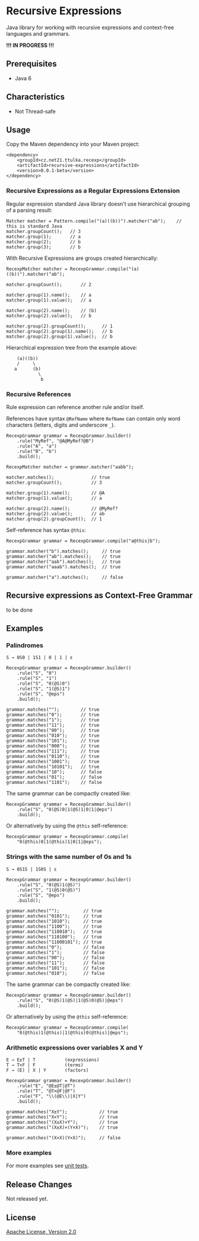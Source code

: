 # Recursive Expressions

Java library for working with recursive expressions and context-free languages and grammars.

**!!! IN PROGRESS !!!**

## Prerequisites

- Java 6

## Characteristics

- Not Thread-safe

## Usage

Copy the Maven dependency into your Maven project:

```
<dependency>
    <groupId>cz.net21.ttulka.recexp</groupId>
    <artifactId>recursive-expressions</artifactId>
    <version>0.0.1-beta</version>
</dependency>
```

### Recursive Expressions as a Regular Expressions Extension

Regular expression standard Java library doesn't use hierarchical grouping of a parsing result:
```
Matcher matcher = Pattern.compile("(a)((b))").matcher("ab");    // this is standard Java
matcher.groupCount();   // 3
matcher.group(1);       // a
matcher.group(2);       // b
matcher.group(3);       // b
```

With Recursive Expressions are groups created hierarchically:
```
RecexpMatcher matcher = RecexpGrammar.compile("(a)((b))").matcher("ab");

matcher.groupCount();       // 2

matcher.group(1).name();    // a
matcher.group(1).value();   // a

matcher.group(2).name();    // (b)
matcher.group(2).value();   // b

matcher.group(2).groupCount();      // 1 
matcher.group(2).group(1).name();   // b
matcher.group(2).group(1).value();  // b
```

Hierarchical expression tree from the example above:
```
    (a)((b))
    /     \
   a      (b)
            \
             b
```

### Recursive References

Rule expression can reference another rule and/or itself. 

References have syntax `@RefName` where `RefName` can contain only word characters (letters, digits and underscore `_`).

```
RecexpGrammar grammar = RecexpGrammar.builder()
    .rule("MyRef", "@A@MyRef?@B")
    .rule("A", "a")
    .rule("B", "b")
    .build();
    
RecexpMatcher matcher = grammar.matcher("aabb");
    
matcher.matches();              // true
matcher.groupCount();           // 3    

matcher.group(1).name();        // @A
matcher.group(1).value();       // a   

matcher.group(2).name();        // @MyRef?
matcher.group(2).value();       // ab
matcher.group(2).groupCount();  // 1
```

Self-reference has syntax `@this`:

```
RecexpGrammar grammar = RecexpGrammar.compile("a@this|b");

grammar.matcher("b").matches();     // true
grammar.matcher("ab").matches();    // true
grammar.matcher("aab").matches();   // true
grammar.matcher("aaab").matches();  // true

grammar.matcher("a").matches();     // false
```

## Recursive expressions as Context-Free Grammar

to be done

## Examples

### Palindromes
```
S → 0S0 | 1S1 | 0 | 1 | ε 
```
```
RecexpGrammar grammar = RecexpGrammar.builder()
    .rule("S", "0")
    .rule("S", "1")
    .rule("S", "0(@S)0")
    .rule("S", "1(@S)1")
    .rule("S", "@eps")
    .build();
    
grammar.matches("");        // true
grammar.matches("0");       // true
grammar.matches("1");       // true
grammar.matches("11");      // true
grammar.matches("00");      // true
grammar.matches("010");     // true
grammar.matches("101");     // true
grammar.matches("000");     // true
grammar.matches("111");     // true
grammar.matches("0110");    // true
grammar.matches("1001");    // true
grammar.matches("10101");   // true
grammar.matches("10");      // false
grammar.matches("01");      // false
grammar.matches("1101");    // false
```
The same grammar can be compactly created like:
```
RecexpGrammar grammar = RecexpGrammar.builder()
    .rule("S", "0(@S)0|1(@S)1|0|1|@eps")
    .build();
```
Or alternatively by using the `@this` self-reference:
```
RecexpGrammar grammar = RecexpGrammar.compile(
    "0(@this)0|1(@this)1|0|1|@eps");
```

### Strings with the same number of 0s and 1s
```
S → 0S1S | 1S0S | ε 
```
```
RecexpGrammar grammar = RecexpGrammar.builder()
    .rule("S", "0(@S)1(@S)")
    .rule("S", "1(@S)0(@S)")
    .rule("S", "@eps") 
    .build();
    
grammar.matches("");         // true
grammar.matches("0101");     // true
grammar.matches("1010");     // true
grammar.matches("1100");     // true
grammar.matches("110010");   // true
grammar.matches("110100");   // true
grammar.matches("11000101"); // true
grammar.matches("0");        // false
grammar.matches("1");        // false
grammar.matches("00");       // false
grammar.matches("11");       // false
grammar.matches("101");      // false
grammar.matches("010");      // false     
```
The same grammar can be compactly created like:
```
RecexpGrammar grammar = RecexpGrammar.builder()
    .rule("S", "0(@S)1(@S)|1(@S)0(@S)|@eps")
    .build();
```
Or alternatively by using the `@this` self-reference:
```
RecexpGrammar grammar = RecexpGrammar.compile(
    "0(@this)1(@this)|1(@this)0(@this)|@eps");
```  

### Arithmetic expressions over variables X and Y
```
E → E±T | T           (expressions)
T → T×F | F           (terms)
F → (E) | X | Y       (factors)
```
```
RecexpGrammar grammar = RecexpGrammar.builder()
    .rule("E", "@E±@T|@T")
    .rule("T", "@T×@F|@F")
    .rule("F", "\\(@E\\)|X|Y")
    .build();

grammar.matches("X±Y");            // true
grammar.matches("X×Y");            // true
grammar.matches("(X±X)×Y");        // true
grammar.matches("(X±X)×(Y×X)");    // true

grammar.matches("(X×X)(Y×X)");     // false
```

### More examples

For more examples see [unit tests](http://github.com/ttulka/recursive-expressions/blob/master/src/test/java/cz/net21/ttulka/recexp/test/RecexpTest.java).

## Release Changes

Not released yet.

## License

[Apache License, Version 2.0](http://www.apache.org/licenses/LICENSE-2.0)
